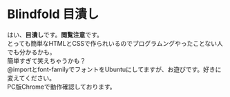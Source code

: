 # Blindfold 目潰し
はい、**目潰し**です。**閲覧注意**です。  
とっても簡単なHTMLとCSSで作られいるのでプログラムングやったことない人でも分かるかも。  
簡単すぎて笑えちゃうかも？  
@importとfont-familyでフォントをUbuntuにしてますが、お遊びです。好きに変えてください。  
PC版Chromeで動作確認しております。